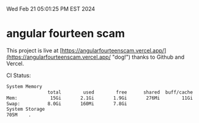 Wed Feb 21 05:01:25 PM EST 2024

# angular fourteen scam


This project is live at [https://angularfourteenscam.vercel.app/](https://angularfourteenscam.vercel.app/ "dog!") thanks to Github and Vercel.

CI Status: 

```bash
System Memory
               total        used        free      shared  buff/cache   available
Mem:            15Gi       2.1Gi       1.9Gi       276Mi        11Gi        13Gi
Swap:          8.0Gi       160Mi       7.8Gi
System Storage
705M	.
```
```bash
